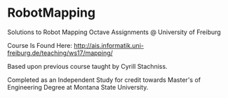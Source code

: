 # RobotMapping
Solutions to Robot Mapping Octave Assignments @ University of Freiburg 

Course Is Found Here: http://ais.informatik.uni-freiburg.de/teaching/ws17/mapping/

Based upon previous course taught by Cyrill Stachniss.

Completed as an Independent Study for credit towards Master's of Engineering Degree at Montana State University.
